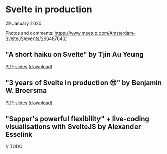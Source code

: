 # Svelte in production

29 January 2020

Photos and comments: https://www.meetup.com/Amsterdam-SvelteJS/events/266487640/

## "A short haiku on Svelte" by Tjin Au Yeung

[PDF slides](svelte-haiku.pdf) ([download](https://github.com/shershen08/amsterdam-sveltejs-meetup/raw/master/29-Jan-2020-Svelte-in-production/svelte-haiku.pdf))

## "3 years of Svelte in production 😎" by Benjamin W. Broersma

[PDF slides](3-years-of-svelte-in-production.pdf) ([download](https://github.com/shershen08/amsterdam-sveltejs-meetup/raw/master/29-Jan-2020-Svelte-in-production/3-years-of-svelte-in-production.pdf))

## "Sapper's powerful flexibility" + live-coding visualisations with SvelteJS by Alexander Esselink

// TODO
